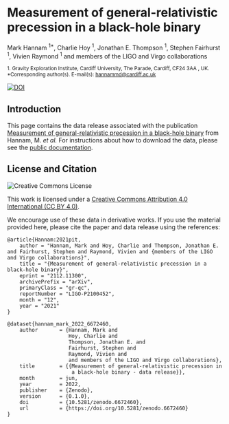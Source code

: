 # Measurement of general-relativistic precession in a black-hole binary

Mark Hannam <sup>1*</sup>, Charlie Hoy <sup>1</sup>, Jonathan E. Thompson <sup>1</sup>, Stephen Fairhurst <sup>1</sup>, Vivien Raymond <sup>1</sup> and members of the LIGO and Virgo collaborations

<sub>1. Gravity Exploration Institute, Cardiff University, The Parade, Cardiff, CF24 3AA , UK.</sub><br>
<sub>*Corresponding author(s). E-mail(s): hannammd@cardiff.ac.uk</sub>

[![DOI](https://zenodo.org/badge/DOI/10.5281/zenodo.6672460.svg)](https://doi.org/10.5281/zenodo.6672460)

## Introduction

This page contains the data release associated with the publication
[Measurement of general-relativistic precession in a black-hole binary](https://arxiv.org/abs/2112.11300) from Hannam, M. _et al._ For instructions about how to download the data, please see the [public documentation](https://hoyc1.github.io/GW200129-precession/).

## License and Citation

![Creative Commons License](https://licensebuttons.net/l/by/4.0/88x31.png "Creative Commons License")

This work is licensed under a [Creative Commons Attribution 4.0 International (CC BY 4.0)](https://creativecommons.org/licenses/by/4.0/).

We encourage use of these data in derivative works. If you use the material provided here, please cite the paper and data release using the references:

```
@article{Hannam:2021pit,
    author = "Hannam, Mark and Hoy, Charlie and Thompson, Jonathan E. and Fairhurst, Stephen and Raymond, Vivien and {members of the LIGO and Virgo collaborations}",
    title = "{Measurement of general-relativistic precession in a black-hole binary}",
    eprint = "2112.11300",
    archivePrefix = "arXiv",
    primaryClass = "gr-qc",
    reportNumber = "LIGO-P2100452",
    month = "12",
    year = "2021"
}

@dataset{hannam_mark_2022_6672460,
    author       = {Hannam, Mark and
                    Hoy, Charlie and
                    Thompson, Jonathan E. and
                    Fairhurst, Stephen and
                    Raymond, Vivien and
                    and members of the LIGO and Virgo collaborations},
    title        = {{Measurement of general-relativistic precession in
                     a black-hole binary - data release}},
    month        = jun,
    year         = 2022,
    publisher    = {Zenodo},
    version      = {0.1.0},
    doi          = {10.5281/zenodo.6672460},
    url          = {https://doi.org/10.5281/zenodo.6672460}
}
```
